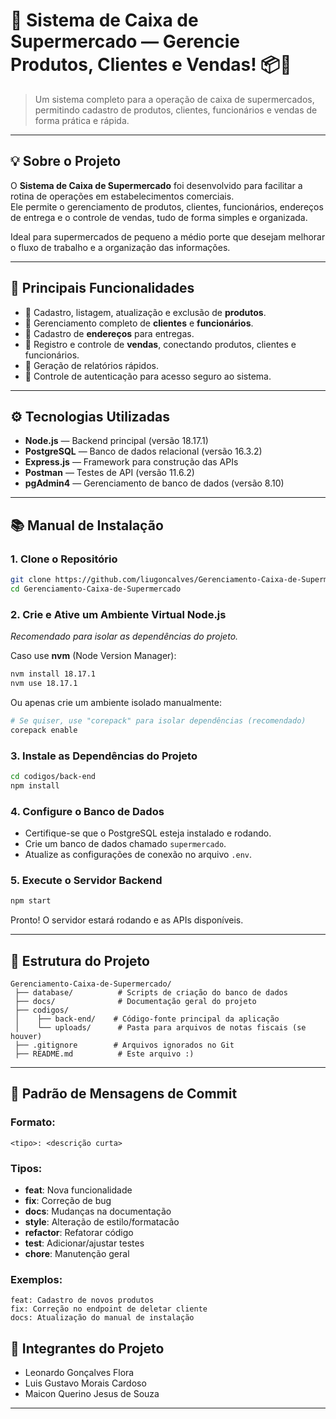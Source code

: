 
# 🛒 **Sistema de Caixa de Supermercado** — Gerencie Produtos, Clientes e Vendas! 📦💾

> Um sistema completo para a operação de caixa de supermercados, permitindo cadastro de produtos, clientes, funcionários e vendas de forma prática e rápida.

---

## 💡 Sobre o Projeto

O **Sistema de Caixa de Supermercado** foi desenvolvido para facilitar a rotina de operações em estabelecimentos comerciais.  
Ele permite o gerenciamento de produtos, clientes, funcionários, endereços de entrega e o controle de vendas, tudo de forma simples e organizada.

Ideal para supermercados de pequeno a médio porte que desejam melhorar o fluxo de trabalho e a organização das informações.

---

## 🎯 Principais Funcionalidades

- 🛙️ Cadastro, listagem, atualização e exclusão de **produtos**.
- 👥 Gerenciamento completo de **clientes** e **funcionários**.
- 📍 Cadastro de **endereços** para entregas.
- 💾 Registro e controle de **vendas**, conectando produtos, clientes e funcionários.
- 📁 Geração de relatórios rápidos.
- 🔐 Controle de autenticação para acesso seguro ao sistema.

---

## ⚙️ Tecnologias Utilizadas

- **Node.js** — Backend principal (versão 18.17.1)
- **PostgreSQL** — Banco de dados relacional (versão 16.3.2)
- **Express.js** — Framework para construção das APIs
- **Postman** — Testes de API (versão 11.6.2)
- **pgAdmin4** — Gerenciamento de banco de dados (versão 8.10)

---

## 📚 Manual de Instalação

### 1. Clone o Repositório
```bash
git clone https://github.com/liugoncalves/Gerenciamento-Caixa-de-Supermercado.git
cd Gerenciamento-Caixa-de-Supermercado
```

### 2. Crie e Ative um Ambiente Virtual Node.js
*Recomendado para isolar as dependências do projeto.*

Caso use **nvm** (Node Version Manager):
```bash
nvm install 18.17.1
nvm use 18.17.1
```

Ou apenas crie um ambiente isolado manualmente:
```bash
# Se quiser, use "corepack" para isolar dependências (recomendado)
corepack enable
```

### 3. Instale as Dependências do Projeto
```bash
cd codigos/back-end
npm install
```

### 4. Configure o Banco de Dados
- Certifique-se que o PostgreSQL esteja instalado e rodando.
- Crie um banco de dados chamado `supermercado`.
- Atualize as configurações de conexão no arquivo `.env`.

### 5. Execute o Servidor Backend
```bash
npm start
```

Pronto! O servidor estará rodando e as APIs disponíveis.

---

## 💼 Estrutura do Projeto

```plaintext
Gerenciamento-Caixa-de-Supermercado/
 ├── database/          # Scripts de criação do banco de dados
 ├── docs/              # Documentação geral do projeto
 ├── codigos/
 │    ├── back-end/    # Código-fonte principal da aplicação
 │    └── uploads/      # Pasta para arquivos de notas fiscais (se houver)
 ├── .gitignore        # Arquivos ignorados no Git
 ├── README.md          # Este arquivo :)
```

---

## 📆 Padrão de Mensagens de Commit

### Formato:
```text
<tipo>: <descrição curta>
```

### Tipos:
- **feat**: Nova funcionalidade
- **fix**: Correção de bug
- **docs**: Mudanças na documentação
- **style**: Alteração de estilo/formatacão
- **refactor**: Refatorar código
- **test**: Adicionar/ajustar testes
- **chore**: Manutenção geral

### Exemplos:
```text
feat: Cadastro de novos produtos
fix: Correção no endpoint de deletar cliente
docs: Atualização do manual de instalação
```

## 👤 Integrantes do Projeto

- Leonardo Gonçalves Flora
- Luis Gustavo Morais Cardoso
- Maicon Querino Jesus de Souza

---